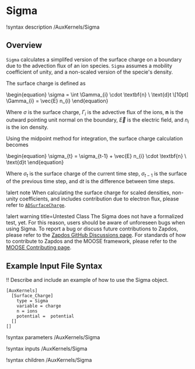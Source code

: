 # Sigma

!syntax description /AuxKernels/Sigma

## Overview

`Sigma` calculates a simplifed version of the surface charge on a boundary due to the advection flux of an ion species. `Sigma` assumes a mobility coefficient of unity, and a non-scaled version of the specie's density.

The surface charge is defined as

\begin{equation}
\sigma = \int \Gamma_{i} \cdot \textbf{n} \ \text{d}t \\[10pt]
\Gamma_{i} = \vec{E} n_{i}
\end{equation}

Where $\sigma$ is the surface charge, $\Gamma_{i}$ is the advective flux of the ions, $\textbf{n}$ is the outward pointing unit normal on the boundary, $\vec{E}$ is the electric field, and $n_{i}$ is the ion density.

Using the midpoint method for integration, the surface charge calculation becomes

\begin{equation}
\sigma_{t} = \sigma_{t-1} + \vec{E} n_{i}  \cdot \textbf{n} \ \text{d}t
\end{equation}

Where $\sigma_{t}$ is the surface charge of the current time step, $\sigma_{t-1}$ is the surface of the previous time step, and $\text{d}t$ is the difference between time steps.

!alert note
When calculating the surface charge for scaled densities, non-unity coefficients, and includes contribution due to electron flux, please refer to [`ADSurfaceCharge`](/materials/ADSurfaceCharge.md).

!alert warning title=Untested Class
The Sigma does not have a formalized test, yet. For this reason,
users should be aware of unforeseen bugs when using Sigma. To
report a bug or discuss future contributions to Zapdos, please refer to the
[Zapdos GitHub Discussions page](https://github.com/shannon-lab/zapdos/discussions).
For standards of how to contribute to Zapdos and the MOOSE framework,
please refer to the [MOOSE Contributing page](framework/contributing.md).

## Example Input File Syntax

!! Describe and include an example of how to use the Sigma object.

```text
[AuxKernels]
  [Surface_Charge]
    type = Sigma
    variable = charge
    n = ions
    potential =  potential
  []
[]
```

!syntax parameters /AuxKernels/Sigma

!syntax inputs /AuxKernels/Sigma

!syntax children /AuxKernels/Sigma

